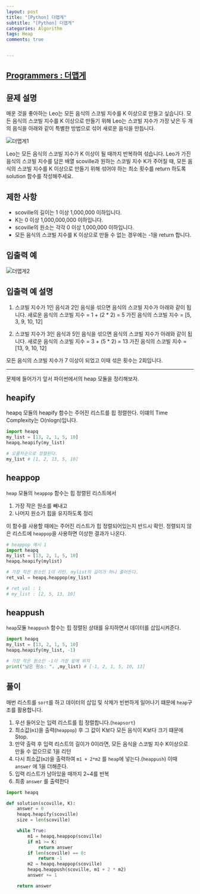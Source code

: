 ```yaml
---  
layout: post  
title: "[Python] 더맵게"  
subtitle: "[Python] 더맵게"  
categories: Algorithm
tags: Heap
comments: true  


---  
```

## [Programmers : 더맵게](https://programmers.co.kr/learn/courses/30/lessons/42626)

## 뮨제 설명

매운 것을 좋아하는 Leo는 모든 음식의 스코빌 지수를 K 이상으로 만들고 싶습니다. 모든 음식의 스코빌 지수를 K 이상으로 만들기 위해 Leo는 스코빌 지수가 가장 낮은 두 개의 음식을 아래와 같이 특별한 방법으로 섞어 새로운 음식을 만듭니다.

![더맵게1](https://yunsikus.github.io/assets/img/post_img/더맵게1.jpg)

Leo는 모든 음식의 스코빌 지수가 K 이상이 될 때까지 반복하여 섞습니다.
Leo가 가진 음식의 스코빌 지수를 담은 배열 scoville과 원하는 스코빌 지수 K가 주어질 때, 모든 음식의 스코빌 지수를 K 이상으로 만들기 위해 섞어야 하는 최소 횟수를 return 하도록 solution 함수를 작성해주세요.

## 제한 사항
- scoville의 길이는 1 이상 1,000,000 이하입니다.
- K는 0 이상 1,000,000,000 이하입니다.
- scoville의 원소는 각각 0 이상 1,000,000 이하입니다.
- 모든 음식의 스코빌 지수를 K 이상으로 만들 수 없는 경우에는 -1을 return 합니다.

## 입출력 예
![더맵게2](https://yunsikus.github.io/assets/img/post_img/더맵게2.jpg)

## 입출력 예 설명

1. 스코빌 지수가 1인 음식과 2인 음식을 섞으면 음식의 스코빌 지수가 아래와 같이 됩니다.
새로운 음식의 스코빌 지수 = 1 + (2 * 2) = 5
가진 음식의 스코빌 지수 = [5, 3, 9, 10, 12]

2. 스코빌 지수가 3인 음식과 5인 음식을 섞으면 음식의 스코빌 지수가 아래와 같이 됩니다.
새로운 음식의 스코빌 지수 = 3 + (5 * 2) = 13
가진 음식의 스코빌 지수 = [13, 9, 10, 12]

모든 음식의 스코빌 지수가 7 이상이 되었고 이때 섞은 횟수는 2회입니다.

---

문제에 들어가기 앞서 파이썬에서의 heap 모듈을 정리해보자.

## heapify
heapq 모듈의 heapify 함수는 주어진 리스트를 힙 정렬한다. 이떄의 Time Complexity는 O(nlogn)입니다.

```python
import heapq
my_list = [13, 2, 1, 5, 10]
heapq.heapify(my_list)

# 오름차순으로 정렬된다.
my_list # [1, 2, 13, 5, 10]
```
## heappop
`heap` 모듈의 `heappop` 함수는 힙 정렬된 리스트에서
1. 가장 작은 원소를 빼내고
2. 나머지 원소가 힙을 유지하도록 정리

이 함수를 사용할 때에는 주어진 리스트가 힙 정렬되어있는지 반드시 확인. 정렬되지 않은 리스트에 `heappop`을 사용하면 이상한 결과가 나온다.

```python
# heappop 예시 1
import heapq
my_list = [13, 2, 1, 5, 10]
heapq.heapify(mylist)

# 가장 작은 원소인 1이 리턴. mylist의 길이가 하나 줄어든다.
ret_val = heapq.heappop(my_list)

# ret_val : 1
# my_list : [2, 5, 13, 10]
```

## heappush
`heap`모듈 `heappush` 함수는 힙 정렬된 상태를 유지하면서 데이터를 삽입시켜준다.

```python
import heapq
my_list = [13, 2, 1, 5, 10]
heapq.heapify(my_list, -1)

# 가장 작은 원소인 -1이 가장 앞에 위치
print("남은 원소: ". ,my_list) # [-1, 2, 1, 5, 10, 13]
```

## 풀이

매번 리스트를 `sort`를 하고 데이터의 삽입 및 삭제가 빈번하게 일어나기 떄문에 `heap`구조를 활용합니다.

1. 우선 들어오는 입력 리스트를 힙 정렬합니다.(`heapsort`)
2. 최소값(`m1`)을 출력(`heappop`) 후 그 값이 K보다 모든 음식이 K보다 크기 떄문에 Stop.
3. 만약 출력 후 입력 리스트의 길이가 0이라면, 모든 음식을 스코빌 지수 K이상으로 만들 수 없으므로 1을 리턴
4. 다시 최소값(`m2`)을 출력하여 `m1 + 2*m2` 를 `heap`에 넣는다.(`heappush`) 이때 `answer` 에 1을 더해준다.
5. 입력 리스트가 남아있을 때까지 2~4를 반복
6. 최종 `answer` 를 출력한다


```python
import heapq

def solution(scoville, K):
    answer = 0
    heapq.heapify(scoville)
    size = len(scoville)

    while True:
        m1 = heapq.heappop(scoville)
        if m1 >= K:
            return answer
        if len(scoville) == 0:
            return -1
        m2 = heapq.heappop(scoville)
        heapq.heappush(scoville, m1 + 2 * m2)
        answer += 1

    return answer
```
